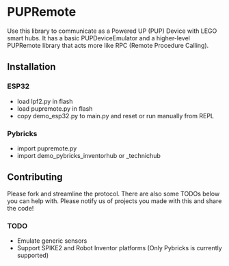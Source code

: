 # PUPRemote

Use this library to communicate as a Powered UP (PUP) Device with LEGO smart hubs. It has a basic PUPDeviceEmulator and a higher-level PUPRemote library that acts more like RPC (Remote Procedure Calling).

## Installation 

### ESP32

- load lpf2.py in flash
- load pupremote.py in flash
- copy demo_esp32.py to main.py and reset or run manually from REPL

### Pybricks

- import pupremote.py
- import demo_pybricks_inventorhub or _technichub

## Contributing

Please fork and streamline the protocol. There are also some TODOs below you can help with. 
Please notify us of projects you made with this and share the code!

### TODO
- Emulate generic sensors
- Support SPIKE2 and Robot Inventor platforms (Only Pybricks is currently supported)
